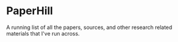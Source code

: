 # PaperHill
A running list of all the papers, sources, and other research related materials that I've run across.
